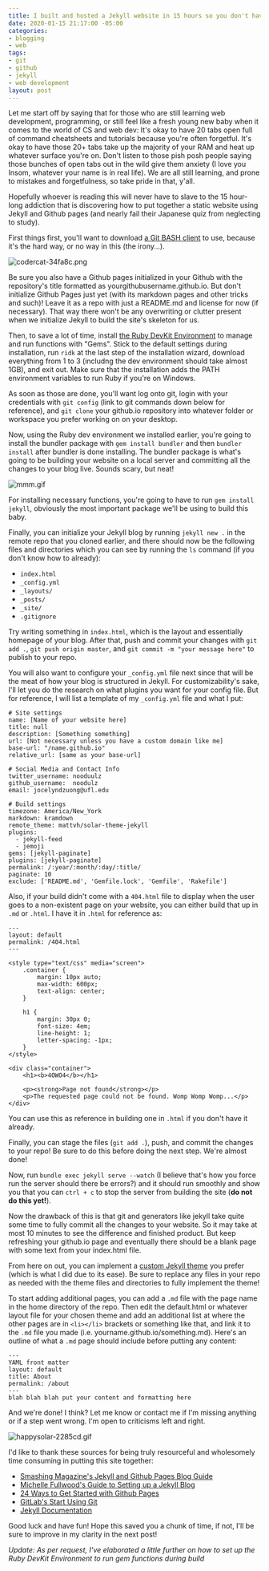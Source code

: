 ```yaml
---
title: I built and hosted a Jekyll website in 15 hours so you don't have to!
date: 2020-01-15 21:17:00 -05:00
categories:
- blogging
- web
tags:
- git
- github
- jekyll
- web development
layout: post
---
```


Let me start off by saying that for those who are still learning web development, programming, or still feel like a fresh young new baby when it comes to the world of CS and web dev: It's okay to have 20 tabs open full of command cheatsheets and tutorials because you're often forgetful. It's okay to have those 20+ tabs take up the majority of your RAM and heat up whatever surface you're on. Don't listen to those pish posh people saying those bunches of open tabs out in the wild give them anxiety (I love you Insom, whatever your name is in real life). We are all still learning, and prone to mistakes and forgetfulness, so take pride in that, y'all. 

Hopefully whoever is reading this will never have to slave to the 15 hour-long addiction that is discovering how to put together a static website using Jekyll and Github pages (and nearly fail their Japanese quiz from neglecting to study). 

First things first, you'll want to download [a Git BASH client](https://git-scm.com/downloads) to use, because it's the hard way, or no way in this (the irony...). 

![codercat-34fa8c.png](/uploads/codercat-34fa8c.png)

Be sure you also have a Github pages initialized in your Github with the repository's title formatted as yourgithubusername.github.io. But don't initialize Github Pages just yet (with its markdown pages and other tricks and such)! Leave it as a repo with just a README.md and license for now (if necessary). That way there won't be any overwriting or clutter present when we initialize Jekyll to build the site's skeleton for us. 

Then, to save a lot of time, install [the Ruby DevKit Environment](https://rubyinstaller.org/downloads/) to manage and run functions with "Gems". Stick to the default settings during installation, run `ridk` at the last step of the installation wizard, download everything from 1 to 3 (includng the dev environment should take almost 1GB), and exit out. Make sure that the installation adds the PATH environment variables to run Ruby if you're on Windows. 

As soon as those are done, you'll want log onto git, login with your credentials with `git config` (link to git commands down below for reference), and `git clone` your github.io repository into whatever folder or workspace you prefer working on on your desktop. 

Now, using the Ruby dev environment we installed earlier, you're going to install the bundler package with `gem install bundler` and then `bundler install` after bundler is done installing. The bundler package is what's going to be building your website on a local server and committing all the changes to your blog live. Sounds scary, but neat!

![mmm.gif](/uploads/mmm.gif)

For installing necessary functions, you're going to have to run `gem install jekyll`, obviously the most important package we'll be using to build this baby. 

Finally, you can initialize your Jekyll blog by running `jekyll new .` in the remote repo that you cloned earlier, and there should now be the following files and directories which you can see by running the `ls` command (if you don't know how to already):

* `index.html`
* `_config.yml`
* `_layouts/`
* `_posts/`
* `_site/`
* `.gitignore`

Try writing something in `index.html`, which is the layout and essentially homepage of your blog. After that, push and commit your changes with `git add .`, `git push origin master`, and `git commit -m "your message here"` to publish to your repo. 

You will also want to configure your `_config.yml` file next since that will be the meat of how your blog is structured in Jekyll. For customizability's sake, I'll let you do the research on what plugins you want for your config file. But for reference, I will list a template of my `_config.yml` file and what I put: 

```
# Site settings
name: [Name of your website here]
title: null
description: [Something something]
url: [Not necessary unless you have a custom domain like me]
base-url: "/name.github.io"
relative_url: [same as your base-url]

# Social Media and Contact Info
twitter_username: nooduulz
github_username:  noodulz
email: jocelyndzuong@ufl.edu

# Build settings
timezone: America/New_York
markdown: kramdown
remote_theme: mattvh/solar-theme-jekyll
plugins:
  - jekyll-feed
  - jemoji
gems: [jekyll-paginate]
plugins: [jekyll-paginate]
permalink: /:year/:month/:day/:title/
paginate: 10
exclude: ['README.md', 'Gemfile.lock', 'Gemfile', 'Rakefile']
```

Also, if your build didn't come with a `404.html` file to display when the user goes to a non-existent page on your website, you can either build that up in `.md` or `.html`. I have it in `.html` for reference as:
```
---
layout: default
permalink: /404.html
---

<style type="text/css" media="screen">
    .container {
        margin: 10px auto;
        max-width: 600px;
        text-align: center;
    }

    h1 {
        margin: 30px 0;
        font-size: 4em;
        line-height: 1;
        letter-spacing: -1px;
    }
</style>

<div class="container">
    <h1><b>4OWO4</b></h1>

    <p><strong>Page not found</strong></p>
    <p>The requested page could not be found. Womp Womp Womp...</p>
</div>
```
You can use this as reference in building one in `.html` if you don't have it already.

Finally, you can stage the files (`git add .`), push, and commit the changes to your repo! Be sure to do this before doing the next step. We're almost done!

Now, run `bundle exec jekyll serve --watch` (I believe that's how you force run the server should there be errors?) and it should run smoothly and show you that you can `ctrl + c` to stop the server from building the site (**do not do this yet!**).

Now the drawback of this is that git and generators like jekyll take quite some time to fully commit all the changes to your website. So it may take at most 10 minutes to see the difference and finished product. But keep refreshing your github.io page and eventually there should be a blank page with some text from your index.html file. 

From here on out, you can implement a [custom Jekyll theme](http://jekyllthemes.org) you prefer (which is what I did due to its ease). Be sure to replace any files in your repo as needed with the theme files and directories to fully implement the theme! 

To start adding additional pages, you can add a `.md` file with the page name in the home directory of the repo. Then edit the default.html or whatever layout file for your chosen theme and add an additional list at where the other pages are in `<li></li>` brackets or something like that, and link it to the `.md` file you made (i.e. yourname.github.io/something.md). Here's an outline of what a `.md` page should include before putting any content:
```
---
YAML front matter
layout: default
title: About
permalink: /about
---
blah blah blah put your content and formatting here
```

And we're done! I think? Let me know or contact me if I'm missing anything or if a step went wrong. I'm open to criticisms left and right.

![happysolar-2285cd.gif](/uploads/happysolar-2285cd.gif)

I'd like to thank these sources for being truly resourceful and wholesomely time consuming in putting this site together: 
* [Smashing Magazine's Jekyll and Github Pages Blog Guide](https://www.smashingmagazine.com/2014/08/build-blog-jekyll-github-pages/)
* [Michelle Fullwood's Guide to Setting up a Jekyll Blog](https://michelleful.github.io/code-blog//2014/02/28/setting-up-a-jekyll-blog-on-github-pages/)
* [24 Ways to Get Started with Github Pages](https://24ways.org/2013/get-started-with-github-pages/)
* [GitLab's Start Using Git](https://docs.gitlab.com/ee/gitlab-basics/start-using-git.html)
* [Jekyll Documentation](https://jekyllrb.com/docs/)

Good luck and have fun! Hope this saved you a chunk of time, if not, I'll be sure to improve in my clarity in the next post!

_Update: As per request, I've elaborated a little further on how to set up the Ruby DevKit Environment to run gem functions during build_

